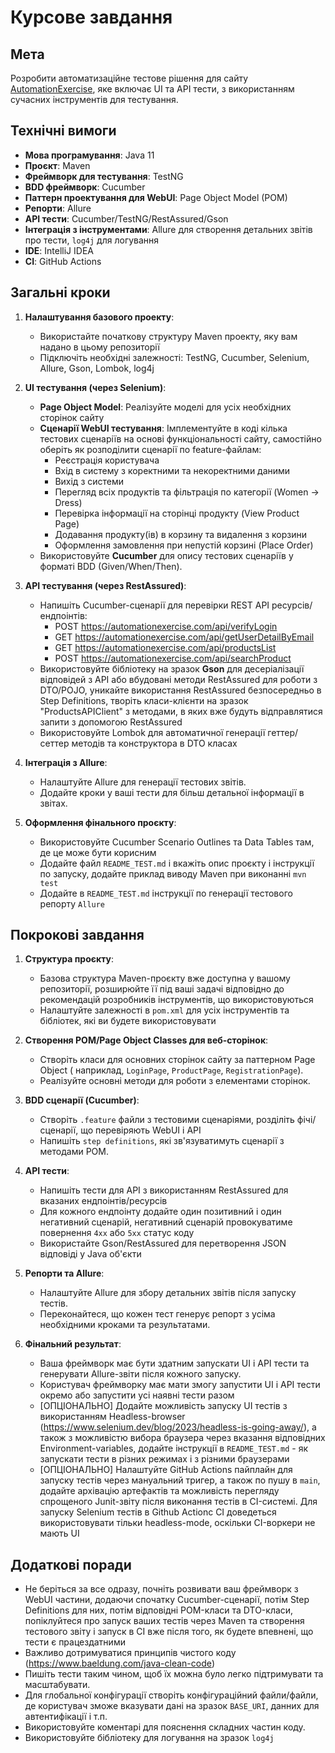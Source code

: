 # Курсове завдання

## Мета

Розробити автоматизаційне тестове рішення для сайту [AutomationExercise](https://automationexercise.com/), яке включає
UI та API тести, з використанням сучасних інструментів для тестування.

## Технічні вимоги

- **Мова програмування**: Java 11
- **Проєкт**: Maven
- **Фреймворк для тестування**: TestNG
- **BDD фреймворк**: Cucumber
- **Паттерн проектування для WebUI**: Page Object Model (POM)
- **Репорти**: Allure
- **API тести**: Cucumber/TestNG/RestAssured/Gson
- **Інтеграція з інструментами**: Allure для створення детальних звітів про тести, `log4j` для логування
- **IDE**: IntelliJ IDEA
- **CI**: GitHub Actions

## Загальні кроки

1. **Налаштування базового проекту**:
    - Використайте початкову структуру Maven проекту, яку вам надано в цьому репозиторії
    - Підключіть необхідні залежності: TestNG, Cucumber, Selenium, Allure, Gson, Lombok, log4j

2. **UI тестування (через Selenium)**:
    - **Page Object Model**: Реалізуйте моделі для усіх необхідних сторінок сайту
    - **Сценарії WebUI тестування**: Імплементуйте в коді кілька тестових сценаріїв на основі функціональності сайту,
      самостійно
      оберіть як розподілити сценарії по feature-файлам:
        - Реєстрація користувача
        - Вхід в систему з коректними та некоректними даними
        - Вихід з системи
        - Перегляд всіх продуктів та фільтрація по категорії (Women -> Dress)
        - Перевірка інформації на сторінці продукту (View Product Page)
        - Додавання продукту(ів) в корзину та видалення з корзини
        - Оформлення замовлення при непустій корзині (Place Order)
    - Використовуйте **Cucumber** для опису тестових сценаріїв у форматі BDD (Given/When/Then).

3. **API тестування (через RestAssured)**:
    - Напишіть Cucumber-сценарії для перевірки REST API ресурсів/ендпоінтів:
        - POST https://automationexercise.com/api/verifyLogin
        - GET https://automationexercise.com/api/getUserDetailByEmail
        - GET https://automationexercise.com/api/productsList
        - POST https://automationexercise.com/api/searchProduct
    - Використовуйте бібліотеку на зразок **Gson** для десеріалізації відповідей з API або вбудовані методи RestAssured
      для роботи з DTO/POJO, уникайте використання RestAssured безпосередньо в Step Definitions, творіть класи-клієнти
      на зразок "ProductsAPIClient" з методами, в яких вже будуть відправлятися запити з допомогою RestAssured
    - Використовуйте Lombok для автоматичної генерації геттер/сеттер методів та конструктора в DTO класах

4. **Інтеграція з Allure**:
    - Налаштуйте Allure для генерації тестових звітів.
    - Додайте кроки у ваші тести для більш детальної інформації в звітах.

5. **Оформлення фінального проєкту**:
    - Використовуйте Cucumber Scenario Outlines та Data Tables там, де це може бути корисним
    - Додайте файл `README_TEST.md` і вкажіть опис проєкту і інструкції по запуску, додайте приклад виводу Maven при
      виконанні `mvn test`
    - Додайте в `README_TEST.md` інструкції по генерації тестового репорту `Allure`

## Покрокові завдання

1. **Структура проєкту**:
    - Базова структура Maven-проєкту вже доступна у вашому репозиторії, розширюйте її під ваші задачі відповідно до
      рекомендацій розробників інструментів, що використовуються
    - Налаштуйте залежності в `pom.xml` для усіх інструментів та бібліотек, які ви будете використовувати

2. **Створення POM/Page Object Classes для веб-сторінок**:
    - Створіть класи для основних сторінок сайту за паттерном Page Object (
      наприклад, `LoginPage`, `ProductPage`, `RegistrationPage`).
    - Реалізуйте основні методи для роботи з елементами сторінок.

3. **BDD сценарії (Cucumber)**:
    - Створіть `.feature` файли з тестовими сценаріями, розділіть фічі/сценарії, що перевіряють WebUI і API
    - Напишіть `step definitions`, які зв'язуватимуть сценарії з методами POM.

4. **API тести**:
    - Напишіть тести для API з використанням RestAssured для вказаних ендпоінтів/ресурсів
    - Для кожного ендпоінту додайте один позитивний і один негативний сценарій, негативний сценарій провокуватиме
      повернення `4хх` або `5хх` статус коду
    - Використайте Gson/RestAssured для перетворення JSON відповіді у Java об'єкти

5. **Репорти та Allure**:
    - Налаштуйте Allure для збору детальних звітів після запуску тестів.
    - Переконайтеся, що кожен тест генерує репорт з усіма необхідними кроками та результатами.

6. **Фінальний результат**:
    - Ваша фреймворк має бути здатним запускати UI і API тести та генерувати Allure-звіти після кожного запуску.
    - Користувач фреймворку має мати змогу запустити UI і API тести окремо або запустити усі наявні тести разом
    - [ОПЦІОНАЛЬНО] Додайте можливість запуску UI тестів з використанням
      Headless-browser (https://www.selenium.dev/blog/2023/headless-is-going-away/), а також з можливістю вибора
      браузера через вказання відповідних Environment-variables, додайте інструкції в `README_TEST.md` - як запускати
      тести в різних режимах і з різними браузерами
    - [ОПЦІОНАЛЬНО] Налаштуйте GitHub Actions пайплайн для запуску тестів через мануальний тригер, а також по пушу
      в `main`, додайте архівацію артефактів та можливість перегляду спрощеного Junit-звіту після виконання тестів в
      CI-системі. Для запуску Selenium тестів в Github Actionc CI доведеться використовувати тільки headless-mode,
      оскільки CI-воркери не мають UI

## Додаткові поради

- Не беріться за все одразу, почніть розвивати ваш фреймворк з WebUI частини, додаючи спочатку Cucumber-сценарії, потім
  Step Definitions для них, потім відповідні POM-класи та DTO-класи, попіклуйтеся про запуск ваших тестів через Maven та
  створення тестового звіту і запуск в CI вже після того, як будете впевнені, що тести є працездатними
- Важливо дотримуватися принципів чистого коду (https://www.baeldung.com/java-clean-code)
- Пишіть тести таким чином, щоб їх можна було легко підтримувати та масштабувати.
- Для глобальної конфігурації створіть конфігураційний файли/файли, де користувач зможе вказувати дані на
  зразок `BASE_URI`, данних для автентифікації і т.п.
- Використовуйте коментарі для пояснення складних частин коду.
- Використовуйте бібліотеку для логування на зразок `log4j`
